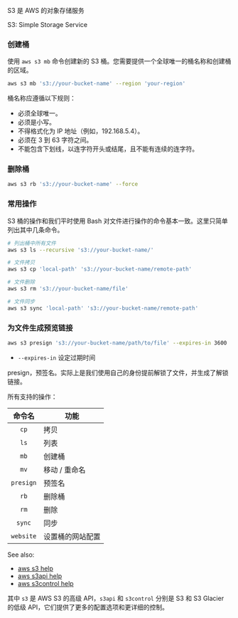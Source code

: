 S3 是 AWS 的对象存储服务

S3: Simple Storage Service

### 创建桶

使用 `aws s3 mb` 命令创建新的 S3 桶。您需要提供一个全球唯一的桶名称和创建桶的区域。

```sh
aws s3 mb 's3://your-bucket-name' --region 'your-region'
```

桶名称应遵循以下规则：

- 必须全球唯一。
- 必须是小写。
- 不得格式化为 IP 地址（例如，192.168.5.4）。
- 必须在 3 到 63 字符之间。
- 不能包含下划线，以连字符开头或结尾，且不能有连续的连字符。

### 删除桶

```sh
aws s3 rb 's3://your-bucket-name' --force
```

### 常用操作

S3 桶的操作和我们平时使用 Bash 对文件进行操作的命令基本一致。这里只简单列出其中几条命令。

```sh
# 列出桶中所有文件
aws s3 ls --recursive 's3://your-bucket-name/'

# 文件拷贝
aws s3 cp 'local-path' 's3://your-bucket-name/remote-path'

# 文件删除
aws s3 rm 's3://your-bucket-name/file'

# 文件同步
aws s3 sync 'local-path' 's3://your-bucket-name/remote-path'
```

### 为文件生成预览链接

```sh
aws s3 presign 's3://your-bucket-name/path/to/file' --expires-in 3600
```

- `--expires-in` 设定过期时间

presign，预签名。实际上是我们使用自己的身份提前解锁了文件，并生成了解锁链接。

所有支持的操作：

| 命令名     | 功能             |
|:----------:|------------------|
| `cp`       | 拷贝             |
| `ls`       | 列表             |
| `mb`       | 创建桶           |
| `mv`       | 移动 / 重命名    |
| `presign`  | 预签名           |
| `rb`       | 删除桶           |
| `rm`       | 删除             |
| `sync`     | 同步             |
| `website`  | 设置桶的网站配置 |

See also:

- [aws s3 help](https://awscli.amazonaws.com/v2/documentation/api/latest/reference/s3/index.html)
- [aws s3api help](https://awscli.amazonaws.com/v2/documentation/api/latest/reference/s3api/index.html)
- [aws s3control help](https://awscli.amazonaws.com/v2/documentation/api/latest/reference/s3control/index.html)

其中 `s3` 是 AWS S3 的高级 API，`s3api` 和 `s3control` 分别是 S3 和 S3 Glacier 的低级 API，它们提供了更多的配置选项和更详细的控制。